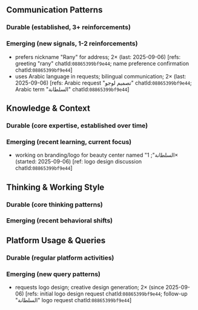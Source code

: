 ## Communication Patterns
### Durable (established, 3+ reinforcements)

### Emerging (new signals, 1-2 reinforcements)
- prefers nickname "Rany" for address; 2× (last: 2025-09-06) [refs: greeting "rany" chatId:`08865399bf9e44`; name preference confirmation chatId:`08865399bf9e44`]
- uses Arabic language in requests; bilingual communication; 2× (last: 2025-09-06) [refs: Arabic request "تصميم لوجو" chatId:`08865399bf9e44`; Arabic term "السلطانة" chatId:`08865399bf9e44`]

## Knowledge & Context
### Durable (core expertise, established over time)

### Emerging (recent learning, current focus)
- working on branding/logo for beauty center named "السلطانة"; 1× (started: 2025-09-06) [ref: logo design discussion chatId:`08865399bf9e44`]

## Thinking & Working Style
### Durable (core thinking patterns)

### Emerging (recent behavioral shifts)

## Platform Usage & Queries
### Durable (regular platform activities)

### Emerging (new query patterns)
- requests logo design; creative design generation; 2× (since 2025-09-06) [refs: initial logo design request chatId:`08865399bf9e44`; follow-up "السلطانة" logo request chatId:`08865399bf9e44`]